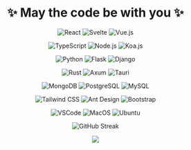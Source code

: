 <!-- ### Hi there 👋 -->

<!--
**sv3lte/sv3lte** is a ✨ _special_ ✨ repository because its `README.md` (this file) appears on your GitHub profile.

Here are some ideas to get you started:

- 🔭 I’m currently working on ...
- 🌱 I’m currently learning ...
- 👯 I’m looking to collaborate on ...
- 🤔 I’m looking for help with ...
- 💬 Ask me about ...
- 📫 How to reach me: ...
- 😄 Pronouns: ...
- ⚡ Fun fact: ...

Node  Koa2  Express  Redux  Hox  Vite  Vue  Vuex  Vux  pnpm  Bun  Django  Flask  Axum  MySQL  MongoDB  Mongoose  SQLite
WebStorm  HBuilderX  Xcode  Git  Github  Gitlab  Gitee  Tauri  Taro  HTML5  CSS3  Bootstrap  Miniprogram  Dart  Flutter
Photoshop  Sketch  Figma  Javascript  MacOS  WSL  Pug  Bruno  Postman  Ant-Design  Ant-Design-Pro  ElementUI

![Figma](https://img.shields.io/badge/Figma-5551ff?style=for-the-badge&logo=figma&logoColor=white)
![Flutter](https://img.shields.io/badge/Flutter-4ad1fd?style=for-the-badge&logo=flutter&logoColor=white)
![Photoshop](https://img.shields.io/badge/Photoshop-001e36?style=for-the-badge&logo=adobe&logoColor=white)
![Sketch](https://img.shields.io/badge/Sketch-f26725?style=for-the-badge&logo=sketch&logoColor=white)
![SQLite](https://img.shields.io/badge/SQLite-044a64?style=for-the-badge&logo=sqlite&logoColor=white)

-->

<h1 align="center">✨ May the code be with you ✨</h1>

<div align="center">

![React](https://img.shields.io/badge/React-129fca?style=for-the-badge&logo=react&logoColor=white)
![Svelte](https://img.shields.io/badge/Svelte-ff3e00?style=for-the-badge&logo=Svelte&logoColor=white)
![Vue.js](https://img.shields.io/badge/Vue.js-43b883?style=for-the-badge&logo=vue.js&logoColor=white)
<br>

![TypeScript](https://img.shields.io/badge/TypeScript-007acc?style=for-the-badge&logo=typescript&logoColor=white)
![Node.js](https://img.shields.io/badge/Node.js-84ba64?style=for-the-badge&logo=node.js&logoColor=white)
![Koa.js](https://img.shields.io/badge/Koa.js-33333d?style=for-the-badge&logo=koa&logoColor=white)
<br>

![Python](https://img.shields.io/badge/Python-3776ab?style=for-the-badge&logo=python&logoColor=white)
![Flask](https://img.shields.io/badge/Flask-000000?style=for-the-badge&logo=flask&logoColor=white)
![Django](https://img.shields.io/badge/Django-113229?style=for-the-badge&logo=django&logoColor=white)
<br>

![Rust](https://img.shields.io/badge/Rust-000000?style=for-the-badge&logo=rust&logoColor=white)
![Axum](https://img.shields.io/badge/Axum-a21caf?style=for-the-badge&logo=rust&logoColor=white)
![Tauri](https://img.shields.io/badge/Tauri-25c9db?style=for-the-badge&logo=tauri&logoColor=white)
<br>

![MongoDB](https://img.shields.io/badge/MongoDB-00ed64?style=for-the-badge&logo=mongodb&logoColor=white)
![PostgreSQL](https://img.shields.io/badge/PostgreSQL-336792?style=for-the-badge&logo=postgresql&logoColor=white)
![MySQL](https://img.shields.io/badge/MySQL-02758f?style=for-the-badge&logo=mysql&logoColor=white)
<br>

![Tailwind CSS](https://img.shields.io/badge/Tailwind%20CSS-39bdf8?style=for-the-badge&logo=tailwindcss&logoColor=white)
![Ant Design](https://img.shields.io/badge/Ant%20Design-1677ff?style=for-the-badge&logo=antdesign&logoColor=white)
![Bootstrap](https://img.shields.io/badge/Bootstrap-712cf9?style=for-the-badge&logo=bootstrap&logoColor=white)
<br>

![VSCode](https://img.shields.io/badge/VSCode-0067b8?style=for-the-badge&logo=visual%20studio%20code&logoColor=white)
![MacOS](https://img.shields.io/badge/MacOS-000000?style=for-the-badge&logo=apple&logoColor=white)
![Ubuntu](https://img.shields.io/badge/Ubuntu-ea5421?style=for-the-badge&logo=ubuntu&logoColor=white)
<br>

![GitHub Streak](http://github-readme-streak-stats.herokuapp.com?user=sv3lte&theme=github-dark&hide_border=true&background=161B22)
<br>

<img src="https://github-readme-stats.vercel.app/api/top-langs/?username=sv3lte&layout=compact" />

</div>
